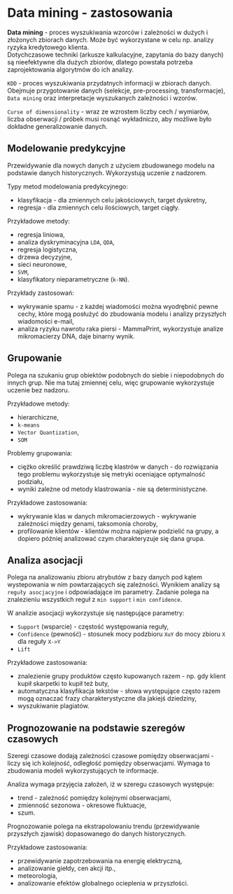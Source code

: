 # Data mining - zastosowania
**Data mining** - proces wyszukiwania wzorców i zależności w dużych i złożonych zbiorach danych. Może być wykorzystane w celu np. analizy ryzyka kredytowego klienta.  
Dotychczasowe techniki (arkusze kalkulacyjne, zapytania do bazy danych) są nieefektywne dla dużych zbiorów, dlatego powstała potrzeba zaprojektowania algorytmów do ich analizy.

`KDD` - proces wyszukiwania przydatnych informacji w zbiorach danych. Obejmuje przygotowanie danych (selekcje, pre-processing, transformacje), `Data mining` oraz interpretacje wyszukanych zależności i wzorów.

`Curse of dimensionality` - wraz ze wzrostem liczby cech / wymiarów, liczba obserwacji / próbek musi rosnąć wykładniczo, aby możliwe było dokładne generalizowanie danych.

## Modelowanie predykcyjne
Przewidywanie dla nowych danych z użyciem zbudowanego modelu na podstawie danych historycznych. Wykorzystują uczenie z nadzorem.

Typy metod modelowania predykcyjnego:
- klasyfikacja - dla zmiennych celu jakościowych, target dyskretny,
- regresja - dla zmiennych celu ilościowych, target ciągły.

Przykładowe metody:
- regresja liniowa,
- analiza dyskryminacyjna `LDA`, `QDA`,
- regresja logistyczna,
- drzewa decyzyjne,
- sieci neuronowe,
- `SVM`,
- klasyfikatory nieparametryczne (`k-NN`).

Przykłady zastosowań:
- wykrywanie spamu - z każdej wiadomości można wyodrębnić pewne cechy, które mogą posłużyć do zbudowania modelu i analizy przyszłych wiadomości e-mail,
- analiza ryzyku nawrotu raka piersi - MammaPrint, wykorzystuje analize mikromacierzy DNA, daje binarny wynik.

## Grupowanie
Polega na szukaniu grup obiektów podobnych do siebie i niepodobnych do innych grup. Nie ma tutaj zmiennej celu, więc grupowanie wykorzystuje uczenie bez nadzoru.

Przykładowe metody:
- hierarchiczne,
- `k-means`
- `Vector Quantization`,
- `SOM`

Problemy grupowania:
- ciężko określić prawdziwą liczbę klastrów w danych - do rozwiązania tego problemu wykorzystuje się metryki oceniające optymalność podziału,
- wyniki zależne od metody klastrowania - nie są deterministyczne.

Przykładowe zastosowania:
- wykrywanie klas w danych mikromacierzowych - wykrywanie zależności między genami, taksomonia choroby,
- profilowanie klientów - klientów można najpierw podzielić na grupy, a dopiero później analizować czym charakteryzuje się dana grupa.

## Analiza asocjacji
Polega na analizowaniu zbioru atrybutów z bazy danych pod kątem wystepowania w nim powtarzających się zależności. Wynikiem analizy są `reguły asocjacyjne` i odpowiadające im parametry. Zadanie polega na znalezieniu wszystkich reguł z `min support` i `min confidence`.

W analizie asocjacji wykorzystuje się następujące parametry:
- `Support` (wsparcie) - częstość występowania reguły,
- `Confidence` (pewność) - stosunek mocy podzbioru `XuY` do mocy zbioru `X` dla reguły `X->Y`
- `Lift`

Przykładowe zastosowania:
- znalezienie grupy produktów często kupowanych razem - np. gdy klient kupił skarpetki to kupił też buty,
- automatyczna klasyfikacja tekstów - słowa występujące często razem mogą oznaczać frazy charakterystyczne dla jakiejś dziedziny,
- wyszukiwanie plagiatów.

## Prognozowanie na podstawie szeregów czasowych
Szeregi czasowe dodają zależności czasowe pomiędzy obserwacjami - liczy się ich kolejność, odległość pomiędzy obserwacjami. Wymaga to zbudowania modeli wykorzystujących te informacje.

Analiza wymaga przyjęcia założeń, iż w szeregu czasowych występuje:
- trend - zależność pomiędzy kolejnymi obserwacjami,
- zmienność sezonowa - okresowe fluktuacje,
- szum.

Prognozowanie polega na ekstrapolowaniu trendu (przewidywanie przyszłych zjawisk) dopasowanego do danych historycznych.

Przykładowe zastosowania:
- przewidywanie zapotrzebowania na energię elektryczną,
- analizowanie giełdy, cen akcji itp.,
- meteorologia,
- analizowanie efektów globalnego ocieplenia w przyszłości.
